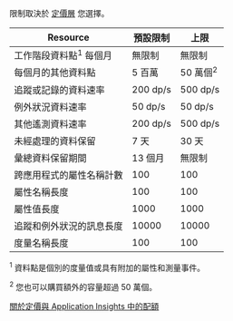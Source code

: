  限制取決於 [定價層](http://azure.microsoft.com/pricing/details/application-insights/) 您選擇。

 **Resource**| **預設限制**| **上限**
-------- | ------------- | -------------
 工作階段資料點<sup>1</sup> 每個月| 無限制| 無限制
 每個月的其他資料點| 5 百萬| 50 萬個<sup>2</sup>
 追蹤或記錄的資料速率| 200 dp/s| 500 dp/s
 例外狀況資料速率| 50 dp/s| 50 dp/s
 其他遙測資料速率| 200 dp/s| 500 dp/s
 未經處理的資料保留| 7 天| 30 天
 彙總資料保留期間| 13 個月| 無限制
 跨應用程式的屬性名稱計數| 100| 100
 屬性名稱長度| 100| 100
 屬性值長度| 1000| 1000
 追蹤和例外狀況的訊息長度| 10000| 10000
 度量名稱長度| 100| 100

<sup>1</sup> 資料點是個別的度量值或具有附加的屬性和測量事件。

<sup>2</sup> 您也可以購買額外的容量超過 50 萬個。

[關於定價與 Application Insights 中的配額](app-insights-pricing.md)




